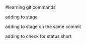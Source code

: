#learning git commands

adding to stage 

adding to stage on the same commit

adding to check for status short 
